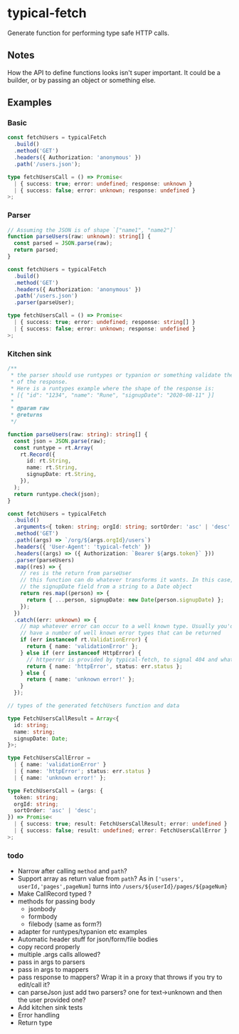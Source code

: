 # typical-fetch

Generate function for performing type safe HTTP calls.

## Notes

How the API to define functions looks isn't super important. It could be a
builder, or by passing an object or something else.

## Examples

### Basic

```typescript
const fetchUsers = typicalFetch
  .build()
  .method('GET')
  .headers({ Authorization: 'anonymous' })
  .path('/users.json');

type fetchUsersCall = () => Promise<
  | { success: true; error: undefined; response: unknown }
  | { success: false; error: unknown; response: undefined }
>;
```

### Parser

```typescript
// Assuming the JSON is of shape `["name1", "name2"]`
function parseUsers(raw: unknown): string[] {
  const parsed = JSON.parse(raw);
  return parsed;
}

const fetchUsers = typicalFetch
  .build()
  .method('GET')
  .headers({ Authorization: 'anonymous' })
  .path('/users.json')
  .parser(parseUser);

type fetchUsersCall = () => Promise<
  | { success: true; error: undefined; response: string[] }
  | { success: false; error: unknown; response: undefined }
>;
```

### Kitchen sink

```typescript
/**
 * the parser should use runtypes or typanion or something validate the  body
 * of the response.
 * Here is a runtypes example where the shape of the response is:
 * [{ "id": "1234", "name": "Rune", "signupDate": "2020-08-11" }]
 *
 * @param raw
 * @returns
 */

function parseUsers(raw: string): string[] {
  const json = JSON.parse(raw);
  const runtype = rt.Array(
    rt.Record({
      id: rt.String,
      name: rt.String,
      signupDate: rt.String,
    }),
  );
  return runtype.check(json);
}

const fetchUsers = typicalFetch
  .build()
  .arguments<{ token: string; orgId: string; sortOrder: 'asc' | 'desc' }>()
  .method('GET')
  .path((args) => `/org/${args.orgId}/users`)
  .headers({ 'User-Agent': 'typical-fetch' })
  .headers((args) => ({ Authorization: `Bearer ${args.token}` }))
  .parser(parseUsers)
  .map((res) => {
    // res is the return from parseUser
    // this function can do whatever transforms it wants. In this case, convert
    // the signupDate field from a string to a Date object
    return res.map((person) => {
      return { ...person, signupDate: new Date(person.signupDate) };
    });
  })
  .catch((err: unknown) => {
    // map whatever error can occur to a well known type. Usually you'd
    // have a number of well known error types that can be returned
    if (err instanceof rt.ValidationError) {
      return { name: 'validationError' };
    } else if (err instanceof HttpError) {
      // httperror is provided by typical-fetch, to signal 404 and whatever
      return { name: 'httpError', status: err.status };
    } else {
      return { name: 'unknown error!' };
    }
  });

// types of the generated fetchUsers function and data

type FetchUsersCallResult = Array<{
  id: string;
  name: string;
  signupDate: Date;
}>;

type FetchUsersCallError =
  | { name: 'validationError' }
  | { name: 'httpError'; status: err.status }
  | { name: 'unknown error!' };

type FetchUsersCall = (args: {
  token: string;
  orgId: string;
  sortOrder: 'asc' | 'desc';
}) => Promise<
  | { success: true; result: FetchUsersCallResult; error: undefined }
  | { success: false; result: undefined; error: FetchUsersCallError }
>;
```

### todo

- Narrow after calling `method` and `path`?
- Support array as return value from `path`? As in
  `['users', userId,'pages',pageNum]` turns into
  `/users/${userId}/pages/${pageNum}`
- Make CallRecord typed ?
- methods for passing body
  - jsonbody
  - formbody
  - filebody (same as form?)
- adapter for runtypes/typanion etc examples
- Automatic header stuff for json/form/file bodies
- copy record properly
- multiple .args calls allowed?
- pass in args to parsers
- pass in args to mappers
- pass response to mappers? Wrap it in a proxy that throws if you try to
  edit/call it?
- can parseJson just add two parsers? one for text->unknown and then the user
  provided one?
- Add kitchen sink tests
- Error handling
- Return type
